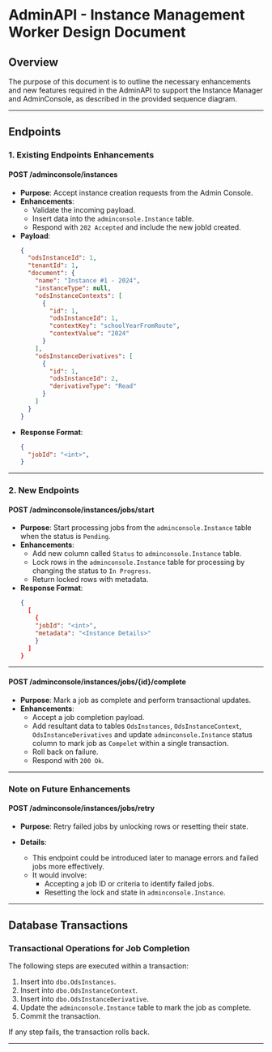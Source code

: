 # AdminAPI - Instance Management Worker Design Document

## **Overview**

The purpose of this document is to outline the necessary enhancements and new features required in the AdminAPI to support the Instance Manager and AdminConsole, as described in the provided sequence diagram.

---

## **Endpoints**

### **1. Existing Endpoints Enhancements**

#### **POST /adminconsole/instances**

- **Purpose**: Accept instance creation requests from the Admin Console.
- **Enhancements**:
  - Validate the incoming payload.
  - Insert data into the `adminconsole.Instance` table.
  - Respond with `202 Accepted` and include the new jobId created.
- **Payload**:
  ```json
  {
    "odsInstanceId": 1,
    "tenantId": 1,
    "document": {
      "name": "Instance #1 - 2024",
      "instanceType": null,
      "odsInstanceContexts": [
        {
          "id": 1,
          "odsInstanceId": 1,
          "contextKey": "schoolYearFromRoute",
          "contextValue": "2024"
        }
      ],
      "odsInstanceDerivatives": [
        {
          "id": 1,
          "odsInstanceId": 2,
          "derivativeType": "Read"
        }
      ]
    }
  }
  ```
- **Response Format**:
  ```json
  {
    "jobId": "<int>",
  }
  ```

---

### **2. New Endpoints**

#### **POST /adminconsole/instances/jobs/start**

- **Purpose**: Start processing jobs from the `adminconsole.Instance` table when the status is `Pending`.
- **Enhancements**:
  - Add new column called `Status` to `adminconsole.Instance` table.
  - Lock rows in the `adminconsole.Instance` table for processing by changing the status to `In Progress`.
  - Return locked rows with metadata.
- **Response Format**:
  ```json
  {
    [
      {
      "jobId": "<int>",
      "metadata": "<Instance Details>"
      }
    ]
  }
  ```

---

#### **POST /adminconsole/instances/jobs/{id}/complete**

- **Purpose**: Mark a job as complete and perform transactional updates.
- **Enhancements**:
  - Accept a job completion payload.
  - Add resultant data to tables `OdsInstances`, `OdsInstanceContext`, `OdsInstanceDerivatives` and update `adminconsole.Instance` status column to mark job as `Compelet` within a single transaction.
  - Roll back on failure.
  - Respond with `200 Ok`.

---

### **Note on Future Enhancements**

#### **POST /adminconsole/instances/jobs/retry**

- **Purpose**: Retry failed jobs by unlocking rows or resetting their state.
- **Details**:

  - This endpoint could be introduced later to manage errors and failed jobs more effectively.
  - It would involve:
    - Accepting a job ID or criteria to identify failed jobs.
    - Resetting the lock and state in `adminconsole.Instance`.
  
---

## **Database Transactions**

### **Transactional Operations for Job Completion**

The following steps are executed within a transaction:
1. Insert into `dbo.OdsInstances`.
2. Insert into `dbo.OdsInstanceContext`.
3. Insert into `dbo.OdsInstanceDerivative`.
4. Update the `adminconsole.Instance` table to mark the job as complete.
5. Commit the transaction.

If any step fails, the transaction rolls back.

---
